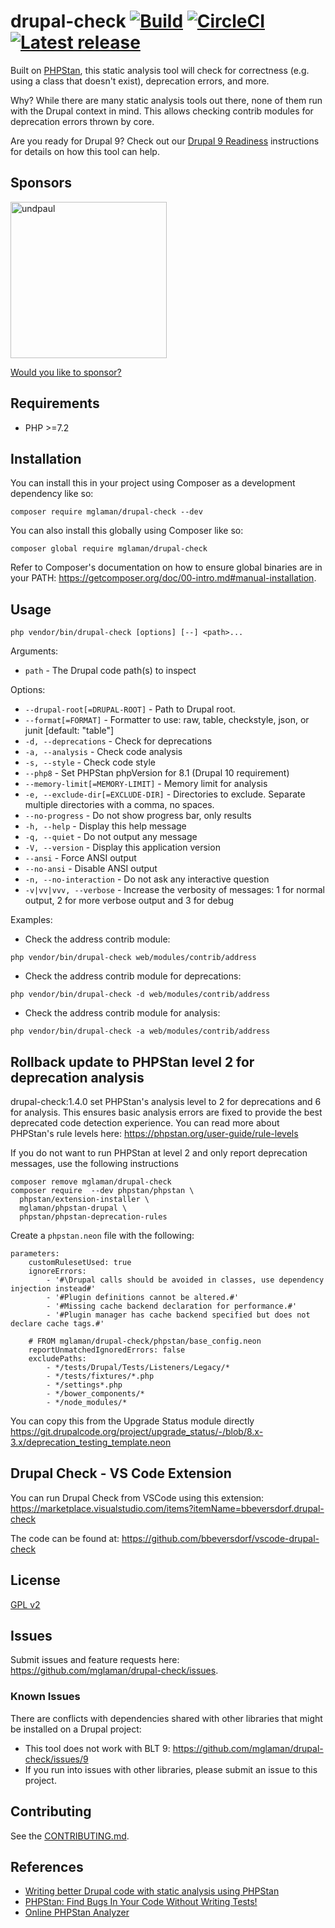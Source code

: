 # drupal-check [![Build](https://github.com/mglaman/drupal-check/actions/workflows/php.yml/badge.svg)](https://github.com/mglaman/drupal-check/actions/workflows/php.yml) [![CircleCI](https://circleci.com/gh/mglaman/drupal-check.svg?style=svg)](https://circleci.com/gh/mglaman/drupal-check) [![Latest release](https://img.shields.io/github/release/mglaman/drupal-check.svg)](https://github.com/mglaman/drupal-check/releases/latest)

Built on [PHPStan](https://github.com/phpstan/phpstan), this static analysis tool will check for correctness (e.g. using a class that doesn't exist), deprecation errors, and more.

Why? While there are many static analysis tools out there, none of them run with the Drupal context in mind. This allows checking contrib modules for deprecation errors thrown by core.

Are you ready for Drupal 9? Check out our [Drupal 9 Readiness](https://github.com/mglaman/drupal-check/wiki/Drupal-9-Readiness) instructions for details on how this tool can help.

## Sponsors

<a href="https://www.undpaul.de/"><img src="https://www.undpaul.de/themes/custom/undpaul3/logo.svg" alt="undpaul" width="250" /></a>

[Would you like to sponsor?](https://github.com/sponsors/mglaman)

## Requirements

* PHP >=7.2

## Installation

You can install this in your project using Composer as a development dependency like so:

```
composer require mglaman/drupal-check --dev
```

You can also install this globally using Composer like so:

```
composer global require mglaman/drupal-check
```

Refer to Composer's documentation on how to ensure global binaries are in your PATH: https://getcomposer.org/doc/00-intro.md#manual-installation.

## Usage

```
php vendor/bin/drupal-check [options] [--] <path>...
```
Arguments:
* `path` - The Drupal code path(s) to inspect

Options:
* `--drupal-root[=DRUPAL-ROOT]` - Path to Drupal root.
* `--format[=FORMAT]` - Formatter to use: raw, table, checkstyle, json, or junit [default: "table"]
* `-d, --deprecations` - Check for deprecations
* `-a, --analysis` - Check code analysis
* `-s, --style` - Check code style
* `--php8` - Set PHPStan phpVersion for 8.1 (Drupal 10 requirement)
* `--memory-limit[=MEMORY-LIMIT]` - Memory limit for analysis
* `-e, --exclude-dir[=EXCLUDE-DIR]` - Directories to exclude. Separate multiple directories with a comma, no spaces.
* `--no-progress` - Do not show progress bar, only results
* `-h, --help` - Display this help message
* `-q, --quiet` - Do not output any message
* `-V, --version` - Display this application version
* `--ansi` - Force ANSI output
* `--no-ansi` - Disable ANSI output
* `-n, --no-interaction` - Do not ask any interactive question
* `-v|vv|vvv, --verbose` - Increase the verbosity of messages: 1 for normal output, 2 for more verbose output and 3 for debug

Examples:

* Check the address contrib module:

```
php vendor/bin/drupal-check web/modules/contrib/address
```

* Check the address contrib module for deprecations:

```
php vendor/bin/drupal-check -d web/modules/contrib/address
```

* Check the address contrib module for analysis:

```
php vendor/bin/drupal-check -a web/modules/contrib/address
```

## Rollback update to PHPStan level 2 for deprecation analysis

drupal-check:1.4.0 set PHPStan's analysis level to 2 for deprecations and 6 for analysis. This ensures basic analysis
errors are fixed to provide the best deprecated code detection experience. You can read more about PHPStan's rule
levels here: https://phpstan.org/user-guide/rule-levels

If you do not want to run PHPStan at level 2 and only report deprecation messages, use the following instructions

```shell
composer remove mglaman/drupal-check
composer require  --dev phpstan/phpstan \
  phpstan/extension-installer \
  mglaman/phpstan-drupal \
  phpstan/phpstan-deprecation-rules
```

Create a `phpstan.neon` file with the following:

```neon
parameters:
	customRulesetUsed: true
	ignoreErrors:
		- '#\Drupal calls should be avoided in classes, use dependency injection instead#'
		- '#Plugin definitions cannot be altered.#'
		- '#Missing cache backend declaration for performance.#'
		- '#Plugin manager has cache backend specified but does not declare cache tags.#'

	# FROM mglaman/drupal-check/phpstan/base_config.neon
	reportUnmatchedIgnoredErrors: false
	excludePaths:
		- */tests/Drupal/Tests/Listeners/Legacy/*
		- */tests/fixtures/*.php
		- */settings*.php
		- */bower_components/*
		- */node_modules/*
```

You can copy this from the Upgrade Status module directly https://git.drupalcode.org/project/upgrade_status/-/blob/8.x-3.x/deprecation_testing_template.neon

## Drupal Check - VS Code Extension

You can run Drupal Check from VSCode using this extension: https://marketplace.visualstudio.com/items?itemName=bbeversdorf.drupal-check

The code can be found at: https://github.com/bbeversdorf/vscode-drupal-check

## License

[GPL v2](LICENSE.txt)

## Issues

Submit issues and feature requests here: https://github.com/mglaman/drupal-check/issues.

### Known Issues

There are conflicts with dependencies shared with other libraries that might be installed on a Drupal project:

* This tool does not work with BLT 9: https://github.com/mglaman/drupal-check/issues/9
* If you run into issues with other libraries, please submit an issue to this project.

## Contributing

See the [CONTRIBUTING.md](CONTRIBUTING.md).

## References

* [Writing better Drupal code with static analysis using PHPStan](https://glamanate.com/blog/writing-better-drupal-code-static-analysis-using-phpstan)
* [PHPStan: Find Bugs In Your Code Without Writing Tests!](https://medium.com/@ondrejmirtes/phpstan-2939cd0ad0e3)
* [Online PHPStan Analyzer](https://phpstan.org/)

